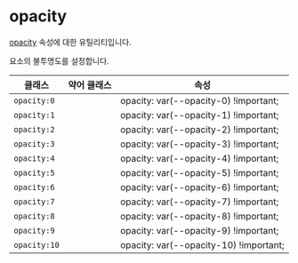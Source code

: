 # opacity

[opacity](https://developer.mozilla.org/en-US/docs/Web/CSS/opacity) 속성에 대한 유틸리티입니다.

요소의 불투명도를 설정합니다.

<table>
  <thead>
    <tr>
      <th scope="col">클래스</th>
      <th scope="col">약어 클래스</th>
      <th scope="col">속성</th>
    </tr>
  </thead>
  <tbody>
  <tr>
  <td><code>opacity:0</code></td>
  <td class="blank"></td>
  <td><span class="code">opacity: var(--opacity-0) !important;</span></td>
</tr>

<tr>
  <td><code>opacity:1</code></td>
  <td class="blank"></td>
  <td><span class="code">opacity: var(--opacity-1) !important;</span></td>
</tr>

<tr>
  <td><code>opacity:2</code></td>
  <td class="blank"></td>
  <td><span class="code">opacity: var(--opacity-2) !important;</span></td>
</tr>

<tr>
  <td><code>opacity:3</code></td>
  <td class="blank"></td>
  <td><span class="code">opacity: var(--opacity-3) !important;</span></td>
</tr>

<tr>
  <td><code>opacity:4</code></td>
  <td class="blank"></td>
  <td><span class="code">opacity: var(--opacity-4) !important;</span></td>
</tr>

<tr>
  <td><code>opacity:5</code></td>
  <td class="blank"></td>
  <td><span class="code">opacity: var(--opacity-5) !important;</span></td>
</tr>

<tr>
  <td><code>opacity:6</code></td>
  <td class="blank"></td>
  <td><span class="code">opacity: var(--opacity-6) !important;</span></td>
</tr>

<tr>
  <td><code>opacity:7</code></td>
  <td class="blank"></td>
  <td><span class="code">opacity: var(--opacity-7) !important;</span></td>
</tr>

<tr>
  <td><code>opacity:8</code></td>
  <td class="blank"></td>
  <td><span class="code">opacity: var(--opacity-8) !important;</span></td>
</tr>

<tr>
  <td><code>opacity:9</code></td>
  <td class="blank"></td>
  <td><span class="code">opacity: var(--opacity-9) !important;</span></td>
</tr>

<tr>
  <td><code>opacity:10</code></td>
  <td class="blank"></td>
  <td><span class="code">opacity: var(--opacity-10) !important;</span></td>
</tr>

  </tbody>

</table>
